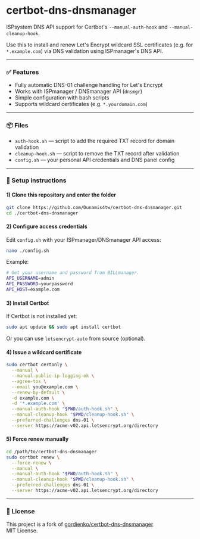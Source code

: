 # certbot-dns-dnsmanager

ISPsystem DNS API support for Certbot's `--manual-auth-hook` and `--manual-cleanup-hook`.

Use this to install and renew Let's Encrypt wildcard SSL certificates (e.g. for `*.example.com`) via DNS validation using ISPmanager's DNS API.

---

### ✅ Features

- Fully automatic DNS-01 challenge handling for Let's Encrypt
- Works with ISPmanager / DNSmanager API (`dnsmgr`)
- Simple configuration with bash scripts
- Supports wildcard certificates (e.g. `*.yourdomain.com`)

---

### 📦 Files

- `auth-hook.sh` — script to add the required TXT record for domain validation
- `cleanup-hook.sh` — script to remove the TXT record after validation
- `config.sh` — your personal API credentials and DNS panel config

---

### 🚀 Setup instructions

#### 1) Clone this repository and enter the folder

```bash
git clone https://github.com/Dunamis4tw/certbot-dns-dnsmanager.git
cd ./certbot-dns-dnsmanager
```

#### 2) Configure access credentials

Edit `config.sh` with your ISPmanager/DNSmanager API access:

```bash
nano ./config.sh
```

Example:

```bash
# Get your username and password from BILLmanager.
API_USERNAME=admin
API_PASSWORD=yourpassword
API_HOST=example.com
```

#### 3) Install Certbot

If Certbot is not installed yet:

```bash
sudo apt update && sudo apt install certbot
```

Or you can use `letsencrypt-auto` from source (optional).

#### 4) Issue a wildcard certificate

```bash
sudo certbot certonly \
  --manual \
  --manual-public-ip-logging-ok \
  --agree-tos \
  --email you@example.com \
  --renew-by-default \
  -d example.com \
  -d '*.example.com' \
  --manual-auth-hook "$PWD/auth-hook.sh" \
  --manual-cleanup-hook "$PWD/cleanup-hook.sh" \
  --preferred-challenges dns-01 \
  --server https://acme-v02.api.letsencrypt.org/directory
```

#### 5) Force renew manually

```bash
cd /path/to/certbot-dns-dnsmanager
sudo certbot renew \
  --force-renew \
  --manual \
  --manual-auth-hook "$PWD/auth-hook.sh" \
  --manual-cleanup-hook "$PWD/cleanup-hook.sh" \
  --preferred-challenges dns-01 \
  --server https://acme-v02.api.letsencrypt.org/directory
```

---

### 📄 License

This project is a fork of [gordienko/certbot-dns-dnsmanager](https://github.com/gordienko/certbot-dns-dnsmanager)\
MIT License.
